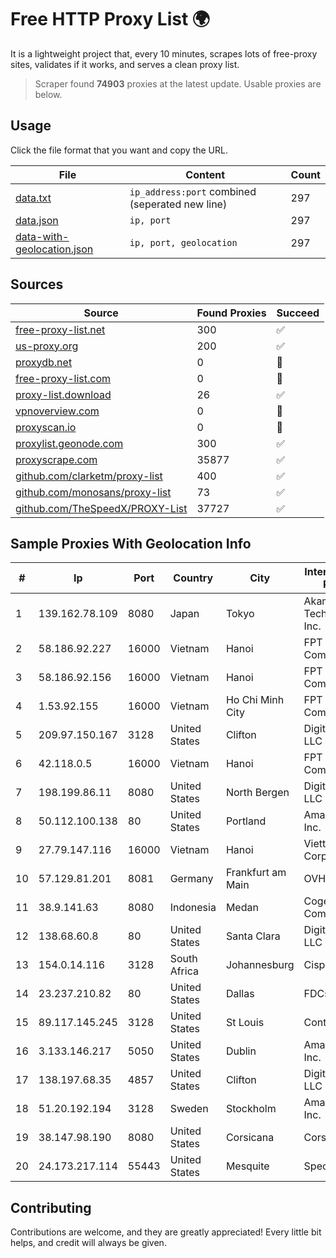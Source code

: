 
# Free HTTP Proxy List 🌍

It is a lightweight project that, every 10 minutes, scrapes lots of free-proxy sites, validates if it works, and serves a clean proxy list.


> Scraper found **74903** proxies at the latest update. Usable proxies are below.

## Usage

Click the file format that you want and copy the URL.


|File|Content|Count|
|----|-------|-----|
|[data.txt](https://raw.githubusercontent.com/themiralay/Proxy-List-World/master/data.txt)|`ip_address:port` combined (seperated new line)|297|
|[data.json](https://raw.githubusercontent.com/themiralay/Proxy-List-World/master/data.json)|`ip, port`|297|
|[data-with-geolocation.json](https://raw.githubusercontent.com/themiralay/Proxy-List-World/master/data-with-geolocation.json)|`ip, port, geolocation`|297|

## Sources

|Source|Found Proxies|Succeed|
|------|-------------|-------|
|[free-proxy-list.net](https://free-proxy-list.net)|300|✅|
|[us-proxy.org](https://www.us-proxy.org)|200|✅|
|[proxydb.net](http://proxydb.net)|0|🚫|
|[free-proxy-list.com](https://free-proxy-list.com/?page=&port=&type%5B%5D=http&type%5B%5D=https&up_time=0&search=Search)|0|🚫|
|[proxy-list.download](https://www.proxy-list.download/HTTP)|26|✅|
|[vpnoverview.com](https://vpnoverview.com/privacy/anonymous-browsing/free-proxy-servers)|0|🚫|
|[proxyscan.io](https://www.proxyscan.io)|0|🚫|
|[proxylist.geonode.com](https://proxylist.geonode.com/api/proxy-list?limit=300&page=1&sort_by=lastChecked&sort_type=desc&protocols=http,https)|300|✅|
|[proxyscrape.com](https://api.proxyscrape.com/v2/?request=displayproxies&protocol=http&timeout=10000&country=all&ssl=all&anonymity=all)|35877|✅|
|[github.com/clarketm/proxy-list](https://raw.githubusercontent.com/clarketm/proxy-list/master/proxy-list-raw.txt)|400|✅|
|[github.com/monosans/proxy-list](https://raw.githubusercontent.com/monosans/proxy-list/main/proxies/http.txt)|73|✅|
|[github.com/TheSpeedX/PROXY-List](https://raw.githubusercontent.com/TheSpeedX/PROXY-List/master/http.txt)|37727|✅|


## Sample Proxies With Geolocation Info

|#|Ip|Port|Country|City|Internet Service Provider|
|-|--|----|-------|----|-------------------------|
|1|139.162.78.109|8080|Japan|Tokyo|Akamai Technologies, Inc.|
|2|58.186.92.227|16000|Vietnam|Hanoi|FPT Telecom Company|
|3|58.186.92.156|16000|Vietnam|Hanoi|FPT Telecom Company|
|4|1.53.92.155|16000|Vietnam|Ho Chi Minh City|FPT Telecom Company|
|5|209.97.150.167|3128|United States|Clifton|DigitalOcean, LLC|
|6|42.118.0.5|16000|Vietnam|Hanoi|FPT Telecom Company|
|7|198.199.86.11|8080|United States|North Bergen|DigitalOcean, LLC|
|8|50.112.100.138|80|United States|Portland|Amazon.com, Inc.|
|9|27.79.147.116|16000|Vietnam|Hanoi|Viettel Corporation|
|10|57.129.81.201|8081|Germany|Frankfurt am Main|OVH SAS|
|11|38.9.141.63|8080|Indonesia|Medan|Cogent Communications|
|12|138.68.60.8|80|United States|Santa Clara|DigitalOcean, LLC|
|13|154.0.14.116|3128|South Africa|Johannesburg|Cisp IP3|
|14|23.237.210.82|80|United States|Dallas|FDCservers.net|
|15|89.117.145.245|3128|United States|St Louis|Contabo Inc.|
|16|3.133.146.217|5050|United States|Dublin|Amazon.com, Inc.|
|17|138.197.68.35|4857|United States|Clifton|DigitalOcean, LLC|
|18|51.20.192.194|3128|Sweden|Stockholm|Amazon.com, Inc.|
|19|38.147.98.190|8080|United States|Corsicana|Corsicana ISD|
|20|24.173.217.114|55443|United States|Mesquite|Spectrum|



## Contributing

Contributions are welcome, and they are greatly appreciated! Every
little bit helps, and credit will always be given.


